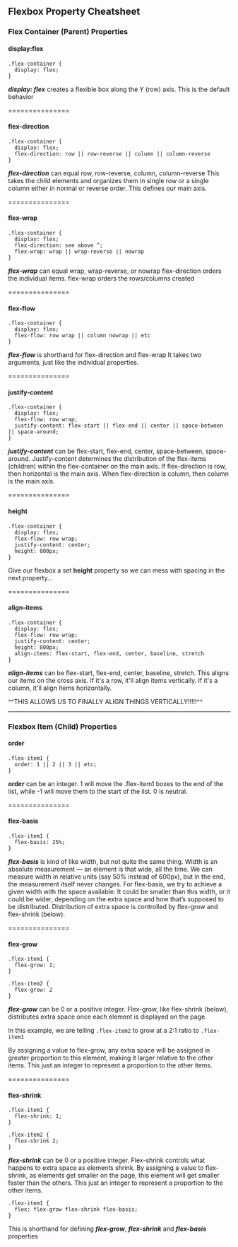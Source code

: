 ## Flexbox Property Cheatsheet

### Flex Container (Parent) Properties

#### display:flex

    .flex-container { 
      display: flex; 
    }

  **_display: flex_** creates a flexible box along the Y (row) axis. This is the default behavior

  ===============

  #### flex-direction

    .flex-container {
      display: flex;
      flex-direction: row || row-reverse || column || column-reverse
    }

   **_flex-direction_** can equal row, row-reverse, column, column-reverse This takes the child elements and organizes them in single row or a single column either in normal or reverse order. This defines our main axis.

  ===============

  #### flex-wrap

    .flex-container {
      display: flex;
      flex-direction: see above ^;
      flex-wrap: wrap || wrap-reverse || nowrap
    }

   **_flex-wrap_** can equal wrap, wrap-reverse, or nowrap flex-direction orders the individual items. flex-wrap orders the rows/columns created

  ===============

  #### flex-flow

    .flex-container {
      display: flex;
      flex-flow: row wrap || column nowrap || etc
    }

  **_flex-flow_** is shorthand for flex-direction and flex-wrap It takes two arguments, just like the individual properties.

  ===============

  #### justify-content

    .flex-container {
      display: flex;
      flex-flow: row wrap;
      justify-content: flex-start || flex-end || center || space-between || space-around;
    }

   **_justify-content_** can be flex-start, flex-end, center, space-between, space-around. Justify-content determines the distribution of the flex-items (children) within the flex-container on the main axis. If flex-direction is row, then horizontal is the main axis. When flex-direction is column, then column is the main axis.

  ===============

  #### height

    .flex-container {
      display: flex;
      flex-flow: row wrap;
      justify-content: center;
      height: 800px;
    }

  Give our flexbox a set **height** property so we can mess with spacing in the next property...

  ===============

  #### align-items

    .flex-container {
      display: flex;
      flex-flow: row wrap;
      justify-content: center;
      height: 800px;
      align-items: flex-start, flex-end, center, baseline, stretch
    }

  **_align-items_** can be flex-start, flex-end, center, baseline, stretch. This aligns our items on the cross axis. If it's a row, it'll align items vertically. If it's a column, it'll align items horizontally.

  ^^THIS ALLOWS US TO FINALLY ALIGN THINGS VERTICALLY!!!!!^^

----

### Flexbox Item (Child) Properties

#### order

    .flex-item1 { 
      order: 1 || 2 || 3 || etc;
    }

  **_order_** can be an integer. 1 will move the .flex-item1 boxes to the end of the list, while -1 will move them to the start of the list. 0 is neutral.

  ===============

  #### flex-basis

    .flex-item1 {
      flex-basis: 25%;
    }

  **_flex-basis_** is kind of like width, but not quite the same thing. Width is an absolute measurement — an element is that wide, all the time. We can measure width in relative units (say 50% instead of 600px), but in the end, the measurement itself never changes. For flex-basis, we try to achieve a given width with the space available. It could be smaller than this width, or it could be wider, depending on the extra space and how that’s supposed to be distributed. Distribution of extra space is controlled by flex-grow and flex-shrink (below).

  ===============

  #### flex-grow

    .flex-item1 {
      flex-grow: 1;
    }

    .flex-item2 {
      flex-grow: 2
    }

  **_flex-grow_** can be 0 or a positive integer. Flex-grow, like flex-shrink (below), distributes extra space once each element is displayed on the page. 
  
  In this example, we are telling `.flex-item2` to grow at a 2:1 ratio to `.flex-item1`

  By assigning a value to flex-grow, any extra space will be assigned in greater proportion to this element, making it larger relative to the other items. This just an integer to represent a proportion to the other items.

===============

#### flex-shrink

    .flex-item1 {
      flex-shrink: 1;
    }

    .flex-item2 {
      flex-shrink 2;
    }
  
  **_flex-shrink_** can be 0 or a positive integer. Flex-shrink controls what happens to extra space as elements shrink. By assigning a value to flex-shrink, as elements get smaller on the page, this element will get smaller faster than the others. This just an integer to represent a proportion to the other items.

    .flex-item1 {
      flex: flex-grow flex-shrink flex-basis;
    }

 This is shorthand for defining **_flex-grow_**, **_flex-shrink_** and **_flex-basis_** properties


